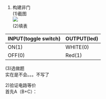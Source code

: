 1) 构建非门  
(1)截图  
![](https://ws1.sinaimg.cn/large/007kRF1Jgy1fweij6jjpbj30w20jdq4r.jpg)  
(2)填表  

INPUT(toggle switch)|OUTPUT(led)   
-|-
ON(1)|WHITE(0)
OFF(0)|Red(1)  
(3)选做题  
实在是不会。。。不写了  

2)验证电路等价  
首先A（B+C）：  
